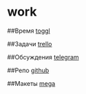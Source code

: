 # work

##Время
[toggl](http://toggl.com)

##Задачи
[trello](http://trello.com)

##Обсуждения
[telegram](http://web.telegram.org)

##Репо
[github](https://github.com/trendever/website)

##Макеты
[mega](https://mega.nz/)
